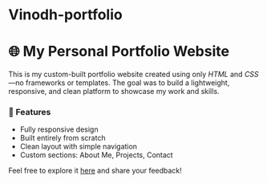 # Vinodh-portfolio
# 🌐 My Personal Portfolio Website

This is my custom-built portfolio website created using only *HTML* and *CSS*—no frameworks or templates. The goal was to build a lightweight, responsive, and clean platform to showcase my work and skills.

### 🔧 Features
- Fully responsive design
- Built entirely from scratch
- Clean layout with simple navigation
- Custom sections: About Me, Projects, Contact

Feel free to explore it [here](#) and share your feedback!
